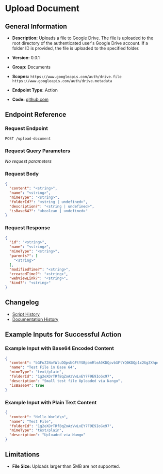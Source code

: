 <!-- BEGIN GENERATED CONTENT -->
# Upload Document

## General Information

- **Description:** Uploads a file to Google Drive. The file is uploaded to the root directory
of the authenticated user's Google Drive account. If a folder ID is provided,
the file is uploaded to the specified folder.

- **Version:** 0.0.1
- **Group:** Documents
- **Scopes:** `https://www.googleapis.com/auth/drive.file https://www.googleapis.com/auth/drive.metadata`
- **Endpoint Type:** Action
- **Code:** [github.com](https://github.com/NangoHQ/integration-templates/tree/main/integrations/google-drive/actions/upload-document.ts)


## Endpoint Reference

### Request Endpoint

`POST /upload-document`

### Request Query Parameters

_No request parameters_

### Request Body

```json
{
  "content": "<string>",
  "name": "<string>",
  "mimeType": "<string>",
  "folderId?": "<string | undefined>",
  "description?": "<string | undefined>",
  "isBase64?": "<boolean | undefined>"
}
```

### Request Response

```json
{
  "id": "<string>",
  "name": "<string>",
  "mimeType": "<string>",
  "parents?": [
    "<string>"
  ],
  "modifiedTime?": "<string>",
  "createdTime?": "<string>",
  "webViewLink?": "<string>",
  "kind?": "<string>"
}
```

## Changelog

- [Script History](https://github.com/NangoHQ/integration-templates/commits/main/integrations/google-drive/actions/upload-document.ts)
- [Documentation History](https://github.com/NangoHQ/integration-templates/commits/main/integrations/google-drive/actions/upload-document.md)

<!-- END  GENERATED CONTENT -->
## Example Inputs for Successful Action

### Example Input with Base64 Encoded Content

```json
{
  "content": "bGFuZ2NoYWluDQpsbGFtYSBpbmRleA0KDQpvbGFtYQ0KDQp1c2UgZXhpc3RpbmcgdG9vbA0K",
  "name": "Test File in Base 64",
  "mimeType": "text/plain",
  "folderId": "1g2eXDrTRfBqZoAzVwLvEY7F9E9IoGx97",
  "description": "Small test file Uploaded via Nango",
  "isBase64": true
}
```

### Example Input with Plain Text Content

```json
{
  "content": "Hello World\n",
  "name": "Test File",
  "folderId": "1g2eXDrTRfBqZoAzVwLvEY7F9E9IoGx97",
  "mimeType": "text/plain",
  "description": "Uploaded via Nango"
}
```
## Limitations

- **File Size:** Uploads larger than 5MB are not supported.
